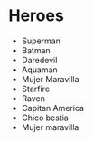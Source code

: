 # Heroes

* Superman
* Batman
* Daredevil
* Aquaman
* Mujer Maravilla
* Starfire
* Raven
* Capitan America
* Chico bestia
* Mujer maravilla
